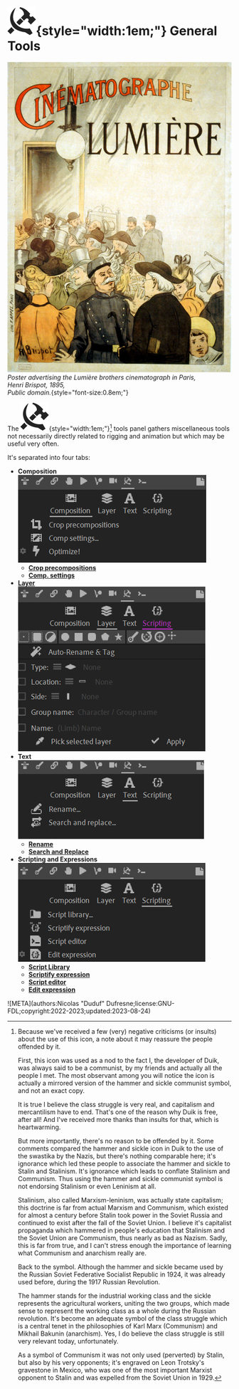 # ![](../../img/duik/icons/tools.svg){style="width:1em;"} General Tools

![](../../img/illustration/Cinematograph_Lumiere_advertisement_1895.jpg)  
*Poster advertising the Lumière brothers cinematograph in Paris,  
Henri Brispot, 1895,  
Public domain.*{style="font-size:0.8em;"}

The ![](../../img/duik/icons/tools.svg){style="width:1em;"}[^communist] tools panel gathers miscellaneous tools not necessarily directly related to rigging and animation but which may be useful very often.

[^communist]: Because we've received a few (very) negative criticisms (or insults) about the use of this icon, a note about it may reassure the people offended by it.

    First, this icon was used as a nod to the fact I, the developer of Duik, was always said to be a communist, by my friends and actually all the people I met. The most observant among you will notice the icon is actually a mirrored version of the hammer and sickle communist symbol, and not an exact copy.

    It is true I believe the class struggle is very real, and capitalism and mercantilism have to end. That's one of the reason why Duik is free, after all! And I've received more thanks than insults for that, which is heartwarming.

    But more importantly, there's no reason to be offended by it. Some comments compared the hammer and sickle icon in Duik to the use of the swastika by the Nazis, but there's nothing comparable here; it's ignorance which led these people to associate the hammer and sickle to Stalin and Stalinism. It's ignorance which leads to conflate Stalinism and Communism. Thus using the hammer and sickle communist symbol is not endorsing Stalinism or even Leninism at all.

    Stalinism, also called Marxism-leninism, was actually state capitalism; this doctrine is far from actual Marxism and Communism, which existed for almost a century before Stalin took power in the Soviet Russia and continued to exist after the fall of the Soviet Union. I believe it's capitalist propaganda which hammered in people's education that Stalinism and the Soviet Union are Communism, thus nearly as bad as Nazism. Sadly, this is far from true, and I can't stress enough the importance of learning what Communism and anarchism really are.

    Back to the symbol. Although the hammer and sickle became used by the Russian Soviet Federative Socialist Republic in 1924, it was already used before, during the 1917 Russian Revolution.

    The hammer stands for the industrial working class and the sickle represents the agricultural workers, uniting the two groups, which made sense to represent the working class as a whole during the Russian revolution. It's become an adequate symbol of the class struggle which is a central tenet in the philosophies of Karl Marx (Communism) and Mikhail Bakunin (anarchism). Yes, I do believe the class struggle is still very relevant today, unfortunately.

    As a symbol of Communism it was not only used (perverted) by Stalin, but also by his very opponents; it's engraved on Leon Trotsky's gravestone in Mexico, who was one of the most important Marxist opponent to Stalin and was expelled from the Soviet Union in 1929.

It's separated into four tabs:

- **Composition**  
    ![](../../img/duik/tools/comp-tools.png)  
    - [**Crop precompositions**](composition/crop.md)
    - [**Comp. settings**](composition/settings.md)
- [**Layer**](layers.md)  
    ![](../../img/duik/tools/layer-tools.png)
- **Text**  
    ![](../../img/duik/tools/text-tools.png)  
    - [**Rename**](text/rename.md)
    - [**Search and Replace**](text/search-replace.md)
- **Scripting and Expressions**  
    ![](../../img/duik/tools/script-tools.png)  
    - [**Script Library**](scripting/library.md)
    - [**Scriptify expression**](scripting/scriptify-expression.md)
    - [**Script editor**](scripting/script-editor.md)
    - [**Edit expression**](scripting/edit-expression.md)


![META](authors:Nicolas "Duduf" Dufresne;license:GNU-FDL;copyright:2022-2023;updated:2023-08-24)

